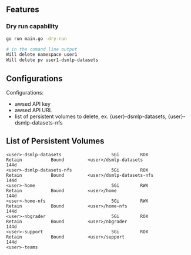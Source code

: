 
## Features

### Dry run capability

```bash
go run main.go -dry-run

# in the comand line output
Will delete namespace user1
Will delete pv user1-dsmlp-datasets
```

## Configurations

Configurations:
- awsed API key
- awsed API URL
- list of persistent volumes to delete, ex. {user}-dsmlp-datasets, {user}-dsmlp-datasets-nfs

## List of Persistent Volumes

```
<user>-dsmlp-datasets                   5Gi        ROX            Retain           Bound         <user>/dsmlp-datasets                                               144d
<user>-dsmlp-datasets-nfs               5Gi        ROX            Retain           Bound         <user>/dsmlp-datasets-nfs                                           144d
<user>-home                             5Gi        RWX            Retain           Bound         <user>/home                                                         144d
<user>-home-nfs                         5Gi        RWX            Retain           Bound         <user>/home-nfs                                                     144d
<user>-nbgrader                         5Gi        ROX            Retain           Bound         <user>/nbgrader                                                     144d
<user>-support                          5Gi        ROX            Retain           Bound         <user>/support                                                      144d
<user>-teams
```
